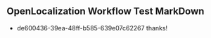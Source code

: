 ## OpenLocalization Workflow Test MarkDown
* de600436-39ea-48ff-b585-639e07c62267 
thanks!<!--HONumber=Mar16_HO4-->
